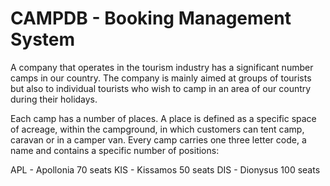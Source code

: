 # CAMPDB - Booking Management System
A company that operates in the tourism industry has a significant number
camps in our country. The company is mainly aimed at groups of tourists
but also to individual tourists who wish to camp in an area
of our country during their holidays.

Each camp has a number of places. A place is defined as a specific space
of acreage, within the campground, in which customers can tent camp, caravan or in a camper van. Every camp carries one
three letter code, a name and contains a specific number of positions:

APL - Apollonia 70 seats
KIS - Kissamos 50 seats
DIS - Dionysus 100 seats
